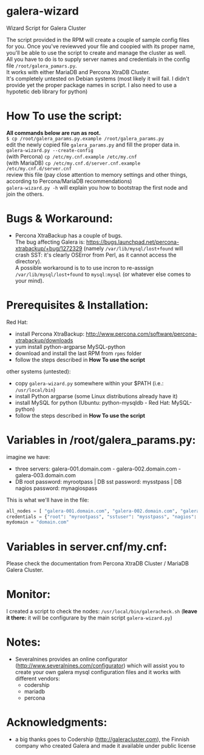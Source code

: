 galera-wizard
=============

Wizard Script for Galera Cluster

The script provided in the RPM will create a couple of sample config files for you. Once you've reviewved your file and coopied with its proper name, you'll be able to use the script to create and manage the cluster as well.  
All you have to do is to supply server names and credentials in the config file ```/root/galera_pamars.py```.    
It works with either MariaDB and Percona XtraDB Cluster.  
It's completely untested on Debian systems (most likely it will fail. I didn't provide yet the proper package names in script. I also need to use a hypotetic deb library for python)


How To use the script:
======================

**All commands below are run as root.**  
```$ cp /root/galera_params.py.example /root/galera_params.py```  
edit the newly copied file ```galera_params.py``` and fill the proper data in.  
```galera-wizard.py --create-config```  
(with Percona) ```cp /etc/my.cnf.example /etc/my.cnf```  
(with MariaDB) ```cp /etc/my.cnf.d/server.cnf.example /etc/my.cnf.d/server.cnf```  
review this file (pay close attention to memory settings and other things, according to Percona/MariaDB recommendations)  
```galera-wizard.py -h```  will explain you how to bootstrap the first node and join the others.  

Bugs & Workaround:
==================

- Percona XtraBackup has a couple of bugs.  
The bug affecting Galera is: https://bugs.launchpad.net/percona-xtrabackup/+bug/1272329 (namely ```/var/lib/mysql/lost+found``` will crash SST: it's clearly OSError from Perl, as it cannot access the directory).  
A possible workaround is to to use incron to re-asssign ```/var/lib/mysql/lost+found``` to ```mysql:mysql``` (or whatever else comes to your mind).  


Prerequisites & Installation:
=============================

Red Hat:
- install Percona XtraBackup: http://www.percona.com/software/percona-xtrabackup/downloads
- yum install python-argparse MySQL-python
- download and install the last RPM from ```rpms``` folder
- follow the steps described in **How To use the script**

other systems (untested):
- copy ```galera-wizard.py``` somewhere within your $PATH (i.e.: ```/usr/local/bin```)
- install Python argparse (some Linux distributions already have it)
- install MySQL for python (Ubuntu: python-mysqldb - Red Hat: MySQL-python)
- follow the steps described in **How To use the script**


Variables in /root/galera_params.py:
====================================
imagine we have: 
 - three servers: galera-001.domain.com - galera-002.domain.com - galera-003.domain.com
 - DB root password: myrootpass | DB sst password: mysstpass | DB nagios password: mynagiospass

This is what we'll have in the file:
```python
all_nodes = [ "galera-001.domain.com", "galera-002.domain.com", "galera-003.domain.com" ]
credentials = {"root": "myrootpass", "sstuser": "mysstpass", "nagios": "mynagiospass"}
mydomain = "domain.com"
```

Variables in server.cnf/my.cnf:
===============================

Please check the documentation from Percona XtraDB Cluster / MariaDB Galera Cluster. 


Monitor:
========

I created a script to check the nodes: ```/usr/local/bin/galeracheck.sh``` (**leave it there:** it will be configurare by the main script ```galera-wizard.py```)  


Notes:
======

- Severalnines provides an online configurator (http://www.severalnines.com/configurator) which will assist you to create your own galera mysql configuration files and it works with different vendors:
    - codership
    - mariadb
    - percona


Acknowledgments:
================

- a big thanks goes to Codership (http://galeracluster.com), the Finnish company who created Galera and made it available under public license

